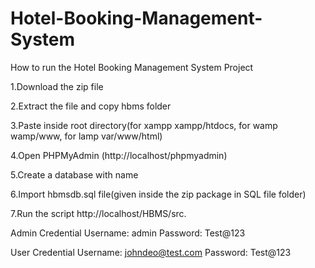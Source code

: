 # Hotel-Booking-Management-System
How to run the Hotel Booking Management System Project

1.Download the zip file

2.Extract the file and copy hbms folder

3.Paste inside root directory(for xampp xampp/htdocs, for wamp wamp/www, for lamp var/www/html)

4.Open PHPMyAdmin (http://localhost/phpmyadmin)

5.Create a database with name 

6.Import hbmsdb.sql file(given inside the zip package in SQL file folder)

7.Run the script http://localhost/HBMS/src.

Admin Credential
Username: admin
Password: Test@123

User Credential
Username: johndeo@test.com
Password: Test@123